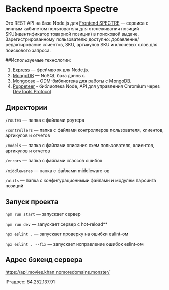 # Backend проекта Spectre

Это REST API на базе Node.js для [Frontend SPECTRE](https://github.com/KhanTagiev/spectre-frontend) — сервиса c личным кабинетом пользователя для отслеживания позиций SKU(идентификатор товарной позиции) в поисковой выдаче.
Зарегистрированному пользователю доступно: добавление/редактирование клиентов, SKU, артикулов SKU и ключевых слов для поискового запроса.

##Используемые технологии:

1. [Express](https://expressjs.com/) — фреймворк для Node.js.
2. [MongoDB](https://www.mongodb.com/) — NoSQL база данных.
3. [Mongoose](https://mongoosejs.com/) – ODM-библиотека для работы с MongoDB.
4. [Puppeteer](https://pptr.dev/) - библиотека Node, API для управления Chromium через [DevTools Protocol](https://chromedevtools.github.io/devtools-protocol/)

## Директории

`/routes` — папка с файлами роутера

`/controllers` — папка с файлами контроллеров пользователя, клиентов, артикулов и отчетов

`/models` — папка с файлами описания схем пользователя, клиентов, артикулов и отчетов

`/errors` — папка с файлами классов ошибок

`/middlewares` — папка с файлами middleware-ов

`/utils` — папка с конфигурационными файлами и модулем парсинга позиций


## Запуск проекта

`npm run start` — запускает сервер

`npm run dev` — запускает сервер с hot-reload**

`npx eslint .` — запускает проверку на ошибки eslint-ом

`npx eslint . --fix` — запускает исправление ошибок eslint-ом

##  Адрес бэкенд сервера

https://api.movies.khan.nomoredomains.monster/

IP-адрес: 84.252.137.91
